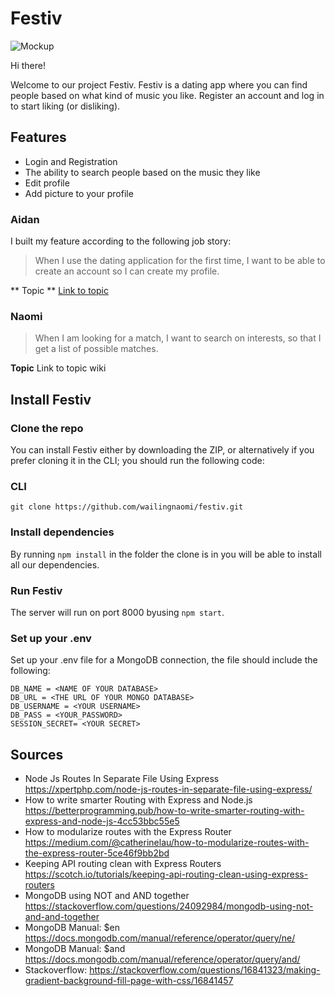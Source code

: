 #  Festiv
![Mockup](https://github.com/Aidan98/Project-Tech/blob/master/Assets/images/mockup.png)

Hi there!

Welcome to our project Festiv. Festiv is a dating app where you can find people based on what kind of music you like. Register an account and log in to start liking (or disliking).

## Features
* Login and Registration
* The ability to search people based on the music they like
* Edit profile
* Add picture to your profile
### Aidan
I built my feature according to the following job story:
> When I use the dating application for the first time, I want to be able to create an account so I can create my profile.

** Topic **
[Link to topic](https://github.com/wailingnaomi/festiv/wiki/%F0%9F%93%B0-Topics/_edit)

### Naomi
> When I am looking for a match, I want to search on interests, so that I get a list of possible matches.

**Topic**
Link to topic wiki

## Install Festiv
### Clone the repo
You can install Festiv either by downloading the ZIP, or alternatively if you prefer cloning it in the CLI; you should run the following code:
### CLI
`git clone https://github.com/wailingnaomi/festiv.git`
### Install dependencies
By running `npm install` in the folder the clone is in you will be able to install all our dependencies.

### Run Festiv
The server will run on port 8000 byusing `npm start`.

### Set up your .env
Set up your .env file for a MongoDB connection, the file should include the following:

```
DB_NAME = <NAME OF YOUR DATABASE>
DB_URL = <THE URL OF YOUR MONGO DATABASE>
DB_USERNAME = <YOUR USERNAME>
DB_PASS = <YOUR_PASSWORD>
SESSION_SECRET= <YOUR SECRET>
```  

## Sources
* Node Js Routes In Separate File Using Express https://xpertphp.com/node-js-routes-in-separate-file-using-express/
* How to write smarter Routing with Express and Node.js https://betterprogramming.pub/how-to-write-smarter-routing-with-express-and-node-js-4cc53bbc55e5
* How to modularize routes with the Express Router https://medium.com/@catherinelau/how-to-modularize-routes-with-the-express-router-5ce46f9bb2bd
* Keeping API routing clean with Express Routers https://scotch.io/tutorials/keeping-api-routing-clean-using-express-routers
* MongoDB using NOT and AND together https://stackoverflow.com/questions/24092984/mongodb-using-not-and-and-together
* MongoDB Manual: $en https://docs.mongodb.com/manual/reference/operator/query/ne/
* MongoDB Manual: $and https://docs.mongodb.com/manual/reference/operator/query/and/
* Stackoverflow: https://stackoverflow.com/questions/16841323/making-gradient-background-fill-page-with-css/16841457
